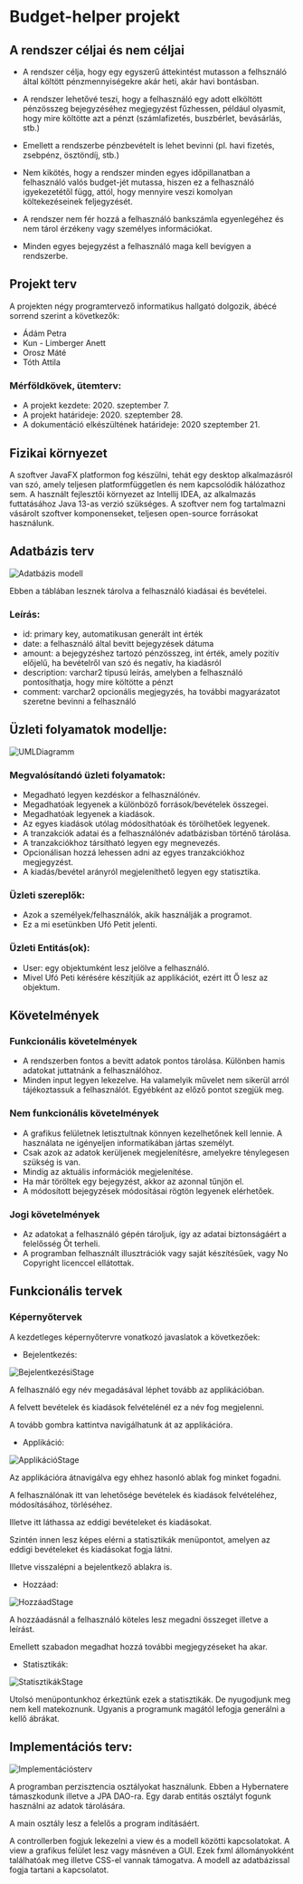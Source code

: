 # Budget-helper projekt

## A rendszer céljai és nem céljai

- A rendszer célja, hogy egy egyszerű áttekintést mutasson a felhsználó által költött pénzmennyiségekre akár heti, akár havi bontásban.
- A rendszer lehetővé teszi, hogy a felhasználó egy adott elköltött pénzösszeg bejegyzéséhez megjegyzést fűzhessen, például olyasmit, hogy mire költötte azt a pénzt (számlafizetés, buszbérlet, bevásárlás, stb.)
- Emellett a rendszerbe pénzbevételt is lehet bevinni (pl. havi fizetés, zsebpénz, ösztöndíj, stb.)

- Nem kikötés, hogy a rendszer minden egyes időpillanatban a felhasználó valós budget-jét mutassa, hiszen ez a felhasználó igyekezetétől függ, attól, hogy mennyire veszi komolyan költekezéseinek feljegyzését.
- A rendszer nem fér hozzá a felhasználó bankszámla egyenlegéhez és nem tárol érzékeny vagy személyes információkat.
- Minden egyes bejegyzést a felhasználó maga kell bevigyen a rendszerbe.

## Projekt terv 

A projekten négy programtervező informatikus hallgató dolgozik, ábécé sorrend szerint a következők:
- Ádám Petra
- Kun - Limberger Anett
- Orosz Máté
- Tóth Attila

### Mérföldkövek, ütemterv:
- A projekt kezdete: 2020. szeptember 7.
- A projekt határideje: 2020. szeptember 28.
- A dokumentáció elkészültének határideje: 2020 szeptember 21.

## Fizikai környezet

A szoftver JavaFX platformon fog készülni, tehát egy desktop alkalmazásról van szó, amely teljesen platformfüggetlen és nem kapcsolódik hálózathoz sem. A használt fejlesztői környezet az Intellij IDEA, az alkalmazás futtatásához Java 13-as verzió szükséges. A szoftver nem fog tartalmazni vásárolt szoftver komponenseket, teljesen open-source forrásokat használunk.

## Adatbázis terv
![Adatbázis modell](/Dokumentumok/Resources/db.png)

Ebben a táblában lesznek tárolva a felhasználó kiadásai és bevételei.

### Leírás:
- id: primary key, automatikusan generált int érték
- date: a felhasználó által bevitt bejegyzések dátuma
- amount: a bejegyzéshez tartozó pénzösszeg, int érték, amely pozitív előjelű, ha bevételről van szó és negatív, ha kiadásról
- description: varchar2 típusú leírás, amelyben a felhasználó pontosíthatja, hogy mire költötte a pénzt
- comment: varchar2 opcionális megjegyzés, ha további magyarázatot szeretne bevinni a felhasználó

## Üzleti folyamatok modellje:

![UMLDiagramm](/Dokumentumok/Resources/uml.jpg)

### Megvalósítandó üzleti folyamatok:
- Megadható legyen kezdéskor a felhasználónév.
- Megadhatóak legyenek a különböző források/bevételek összegei.
- Megadhatóak legyenek a kiadások.
- Az egyes kiadások utólag módosíthatóak és törölhetőek legyenek.
- A tranzakciók adatai és a felhasználónév adatbázisban történő tárolása.
- A tranzakciókhoz társítható legyen egy megnevezés.
- Opcionálisan hozzá lehessen adni az egyes tranzakciókhoz megjegyzést.
- A kiadás/bevétel arányról megjeleníthető legyen egy statisztika.

### Üzleti szereplők:
- Azok a személyek/felhasználók, akik használják a programot.
- Ez a mi esetünkben Ufó Petit jelenti.

### Üzleti Entitás(ok):
- User: egy objektumként lesz jelölve a felhasználó.
- Mivel Ufó Peti kérésére készítjük az applikációt, ezért itt Ő lesz az objektum.

## Követelmények

### Funkcionális követelmények
- A rendszerben fontos a bevitt adatok pontos tárolása. Különben hamis adatokat juttatnánk a felhasználóhoz.
- Minden input legyen lekezelve. Ha valamelyik művelet nem sikerül arról tájékoztassuk a felhasználót. Egyébként az előző pontot szegjük meg.

### Nem funkcionális követelmények
- A grafikus felületnek letisztultnak könnyen kezelhetőnek kell lennie. A használata ne igényeljen informatikában jártas személyt.
- Csak azok az adatok kerüljenek megjelenítésre, amelyekre ténylegesen szükség is van.
- Mindig az aktuális információk megjelenítése.
- Ha már töröltek egy bejegyzést, akkor az azonnal tűnjön el.
- A módosított bejegyzések módosításai rögtön legyenek elérhetőek.

### Jogi követelmények
- Az adatokat a felhasználó gépén tároljuk, így az adatai biztonságáért a felelősség Őt terheli.
- A programban felhasznált illusztrációk vagy saját készítésűek, vagy No Copyright licenccel ellátottak.

## Funkcionális tervek

### Képernyőtervek

A kezdetleges képernyőtervre vonatkozó javaslatok a következőek:
- Bejelentkezés:

![BejelentkezésiStage](/Dokumentumok/Resources/BejelentkezesStage.jpg)

A felhasználó egy név megadásával léphet tovább az applikációban.

A felvett bevételek és kiadások felvételénél ez a név fog megjelenni.

A tovább gombra kattintva navigálhatunk át az applikációra.

- Applikáció:

![ApplikációStage](/Dokumentumok/Resources/ApplikacioStage.jpg)

Az applikációra átnavigálva egy ehhez hasonló ablak fog minket fogadni.

A felhasználónak itt van lehetősége bevételek és kiadások felvételéhez, módosításához, törléséhez.

Illetve itt láthassa az eddigi bevételeket és kiadásokat.

Szintén innen lesz képes elérni a statisztikák menüpontot, amelyen az eddigi bevételeket és kiadásokat fogja látni.

Illetve visszalépni a bejelentkező ablakra is.

- Hozzáad:

![HozzáadStage](/Dokumentumok/Resources/HozzaadStage.jpg)

A hozzáadásnál a felhasználó köteles lesz megadni összeget illetve a leírást.

Emellett szabadon megadhat hozzá további megjegyzéseket ha akar.

- Statisztikák:

![StatisztikákStage](/Dokumentumok/Resources/StatisztikakStage.jpg)

Utolsó menüpontunkhoz érkeztünk ezek a statisztikák. De nyugodjunk meg nem kell matekoznunk. Ugyanis a programunk magától lefogja generálni a kellő ábrákat.

## Implementációs terv:

![Implementációsterv](/Dokumentumok/Resources/Impterv.png)

A programban perzisztencia osztályokat használunk. Ebben a Hybernatere támaszkodunk illetve a JPA DAO-ra. Egy darab entitás osztályt fogunk használni az adatok tárolására.

A main osztály lesz a felelős a program indításáért.

A controllerben fogjuk lekezelni a view és a modell közötti kapcsolatokat. A view a grafikus felület lesz vagy másnéven a GUI. Ezek fxml állományokként találhatóak meg illetve CSS-el vannak támogatva. A modell az adatbázissal fogja tartani a kapcsolatot.

